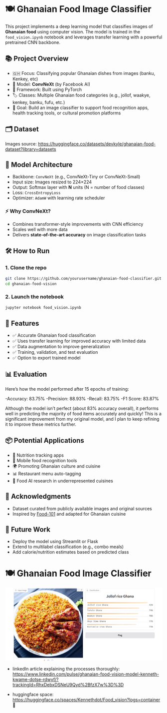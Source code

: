 # 🍽️ Ghanaian Food Image Classifier

This project implements a deep learning model that classifies images of **Ghanaian food** using computer vision. The model is trained in the `food_vision.ipynb` notebook and leverages transfer learning with a powerful pretrained CNN backbone.


## 📚 Project Overview

- 🇬🇭 Focus: Classifying popular Ghanaian dishes from images (banku, Kenkey, etc)
- 🧠 Model: **ConvNeXt** (by Facebook AI)
- 📁 Framework: Built using PyTorch
- 🏷️ Classes: Multiple Ghanaian food categories (e.g., jollof, waakye, kenkey, banku, fufu, etc.)
- 🎯 Goal: Build an image classifier to support food recognition apps, health tracking tools, or cultural promotion platforms


## 🗂️ Dataset

Images source: https://huggingface.co/datasets/devkyle/ghanaian-food-dataset?library=datasets 


## 🧠 Model Architecture

- Backbone: `ConvNeXt` (e.g., ConvNeXt-Tiny or ConvNeXt-Small)
- Input size: Images resized to 224×224
- Output: Softmax layer with **N** units (N = number of food classes)
- Loss: `CrossEntropyLoss`
- Optimizer: `AdamW` with learning rate scheduler

### ⚡ Why ConvNeXt?
- Combines transformer-style improvements with CNN efficiency
- Scales well with more data
- Delivers **state-of-the-art accuracy** on image classification tasks


## 🛠️ How to Run

### 1. Clone the repo
```bash
git clone https://github.com/yourusername/ghanaian-food-classifier.git
cd ghanaian-food-vision
```


### 2. Launch the notebook
```bash
jupyter notebook food_vision.ipynb
```


## 🚀 Features

- ✅ Accurate Ghanaian food classification
- ✅ Uses transfer learning for improved accuracy with limited data
- ✅ Data augmentation to improve generalization
- ✅ Training, validation, and test evaluation
- ✅ Option to export trained model


## 📊 Evaluation

Here’s how the model performed after 15 epochs of training:

-Accuracy: 83.75%
-Precision: 88.93%
-Recall: 83.75%
-F1 Score: 83.87%

Although the model isn’t perfect (about 83% accuracy overall), it performs well in predicting the majority of food items accurately and quickly! This is a significant improvement from my original model, and I plan to keep refining it to improve these metrics further.


## 📦 Potential Applications

- 🍱 Nutrition tracking apps
- 📱 Mobile food recognition tools
- 🌍 Promoting Ghanaian culture and cuisine
- 📊 Restaurant menu auto-tagging
- 🔬 Food AI research in underrepresented cuisines


## 🤝 Acknowledgments

- Dataset curated from publicly available images and original sources
- Inspired by [Food-101](https://data.vision.ee.ethz.ch/cvl/datasets_extra/food-101/) and adapted for Ghanaian cuisine


## 📌 Future Work

- Deploy the model using Streamlit or Flask
- Extend to multilabel classification (e.g., combo meals)
- Add calorie/nutrition estimates based on predicted class

# 🍽️ Ghanaian Food Image Classifier

![Sample Ghanaian Food](image.png) 
 - linkedIn article explaining the processes thoroughly: https://www.linkedin.com/pulse/ghanaian-food-vision-model-kenneth-kwame-dotse-rdwyf/?trackingId=RhxDebxDSNeU9Qyd%2BfzX7w%3D%3D 

 - huggingface space: https://huggingface.co/spaces/Kennethdot/Food_vision?logs=container 🤗
